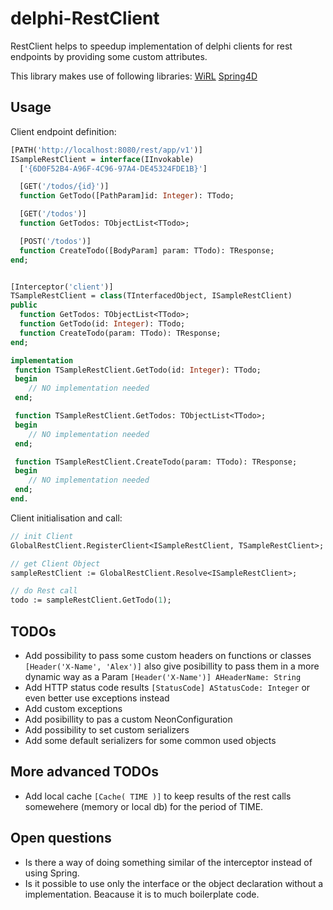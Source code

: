 # delphi-RestClient

RestClient helps to speedup implementation of delphi clients for rest endpoints by providing some custom attributes.

This library makes use of following libraries:
[WiRL](https://github.com/delphi-blocks/WiRL)
[Spring4D](https://bitbucket.org/sglienke/spring4d/src)

## Usage


Client endpoint definition:
```pascal
[PATH('http://localhost:8080/rest/app/v1')]
ISampleRestClient = interface(IInvokable)
  ['{6D0F52B4-A96F-4C96-97A4-DE45324FDE1B}']

  [GET('/todos/{id}')]
  function GetTodo([PathParam]id: Integer): TTodo;

  [GET('/todos')]
  function GetTodos: TObjectList<TTodo>;

  [POST('/todos')]
  function CreateTodo([BodyParam] param: TTodo): TResponse;
end;


[Interceptor('client')]
TSampleRestClient = class(TInterfacedObject, ISampleRestClient)
public
  function GetTodos: TObjectList<TTodo>;
  function GetTodo(id: Integer): TTodo;
  function CreateTodo(param: TTodo): TResponse;
end;

implementation
 function TSampleRestClient.GetTodo(id: Integer): TTodo;
 begin
    // NO implementation needed
 end;

 function TSampleRestClient.GetTodos: TObjectList<TTodo>;
 begin
    // NO implementation needed
 end;

 function TSampleRestClient.CreateTodo(param: TTodo): TResponse;
 begin
    // NO implementation needed
 end;
end.
```

Client initialisation and call:

```pascal
// init Client
GlobalRestClient.RegisterClient<ISampleRestClient, TSampleRestClient>;

// get Client Object
sampleRestClient := GlobalRestClient.Resolve<ISampleRestClient>;

// do Rest call
todo := sampleRestClient.GetTodo(1);
```


## TODOs

* Add possibility to pass some custom headers on functions or classes ```[Header('X-Name', 'Alex')]``` also give posibillity to pass them in a more dynamic way as a Param ```[Header('X-Name')] AHeaderName: String```
* Add HTTP status code results ```[StatusCode] AStatusCode: Integer``` or even better use exceptions instead
* Add custom exceptions
* Add posibillity to pas a custom NeonConfiguration
* Add possibility to set custom serializers
* Add some default serializers for some common used objects


## More advanced TODOs 

* Add local cache ```[Cache( TIME )]``` to keep results of the rest calls somewehere (memory or local db) for the period of TIME. 


## Open questions

* Is there a way of doing something similar of the interceptor instead of using Spring. 
* Is it possible to use only the interface or the object declaration without a implementation. Beacause it is to much boilerplate code.
